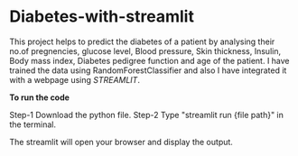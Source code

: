 # Diabetes-with-streamlit
  This project helps to predict the diabetes of a patient by analysing their no.of pregnencies, glucose level, Blood pressure, Skin thickness, Insulin, Body mass index, Diabetes pedigree function and age of the patient.
  I have trained the data using RandomForestClassifier and also I have integrated it with a webpage using *STREAMLIT*.

**To run the code**

Step-1 Download the python file.
Step-2 Type "streamlit run {file path}" in the terminal.

  The streamlit will open your browser and display the output.
